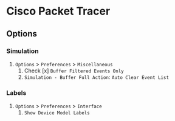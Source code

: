 # Cisco Packet Tracer

## Options

### Simulation

1. `Options` > `Preferences` > `Miscellaneous`
   1. Check [x] `Buffer Filtered Events Only`
   2. `Simulation - Buffer Full Action`: `Auto Clear Event List`

### Labels
1. `Options` > `Preferences` > `Interface`
   1. `Show Device Model Labels`